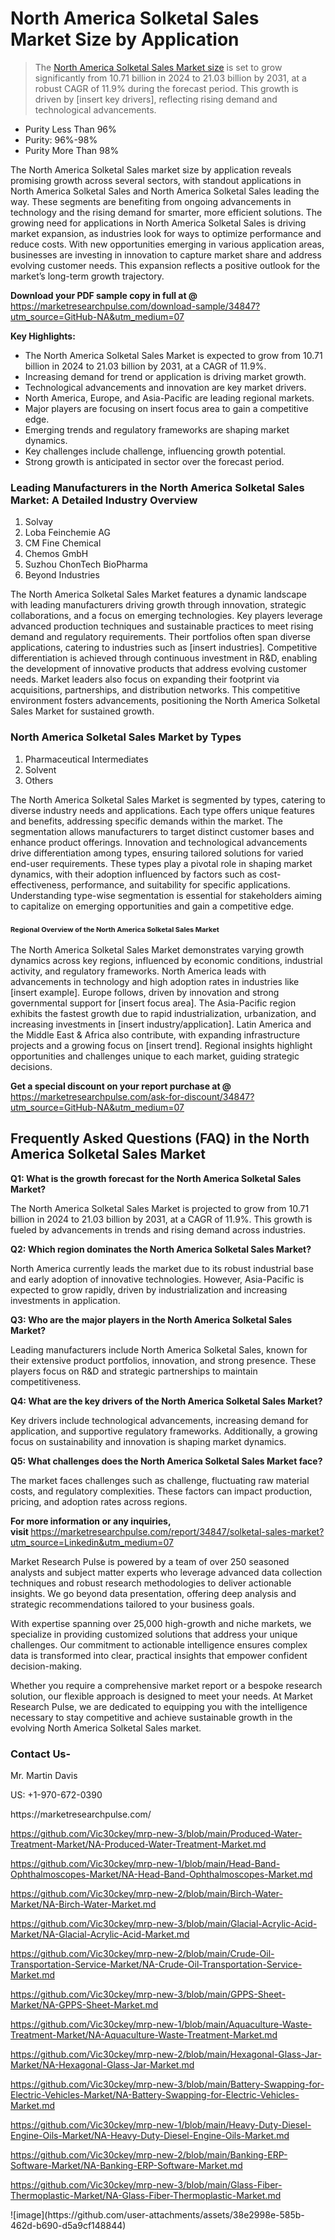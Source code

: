 <h1>North America Solketal Sales Market&nbsp;Size by Application</h1><blockquote><p>The <a href="https://marketresearchpulse.com/download-sample/34847?utm_source=GitHub-NA&amp;utm_medium=07">North America Solketal Sales Market size</a> is set to grow significantly from 10.71 billion in 2024 to 21.03 billion by 2031, at a robust CAGR of 11.9% during the forecast period. This growth is driven by [insert key drivers], reflecting rising demand and technological advancements.</p></blockquote><ul><li>Purity Less Than 96%<li> Purity: 96%-98%<li> Purity More Than 98%</li></ul><p>The North America Solketal Sales market size by application reveals promising growth across several sectors, with standout applications in North America Solketal Sales and North America Solketal Sales leading the way. These segments are benefiting from ongoing advancements in technology and the rising demand for smarter, more efficient solutions. The growing need for applications in North America Solketal Sales is driving market expansion, as industries look for ways to optimize performance and reduce costs. With new opportunities emerging in various application areas, businesses are investing in innovation to capture market share and address evolving customer needs. This expansion reflects a positive outlook for the market’s long-term growth trajectory.</p><p><strong>Download your PDF sample copy in full at @ </strong><a href="https://marketresearchpulse.com/download-sample/34847?utm_source=GitHub-NA&amp;utm_medium=07">https://marketresearchpulse.com/download-sample/34847?utm_source=GitHub-NA&amp;utm_medium=07</a></p><p><strong>Key Highlights: </strong></p><ul><li>The North America Solketal Sales Market is expected to grow from 10.71 billion in 2024 to 21.03 billion by 2031, at a CAGR of 11.9%.</li><li>Increasing demand for trend or application is driving market growth.</li><li>Technological advancements and innovation are key market drivers.</li><li>North America, Europe, and Asia-Pacific are leading regional markets.</li><li>Major players are focusing on insert focus area to gain a competitive edge.</li><li>Emerging trends and regulatory frameworks are shaping market dynamics.</li><li>Key challenges include challenge, influencing growth potential.</li><li>Strong growth is anticipated in sector over the forecast period.</li></ul><h3>Leading Manufacturers in the North America Solketal Sales Market: A Detailed Industry Overview</h3><ol><li>Solvay</li><li>Loba Feinchemie AG</li><li>CM Fine Chemical</li><li>Chemos GmbH</li><li>Suzhou ChonTech BioPharma</li><li>Beyond Industries</li></ol><div class="flex max-w-full flex-col flex-grow"><div class="min-h-8 text-message flex w-full flex-col items-end gap-2 whitespace-normal break-words [.text-message+&amp;]:mt-5" dir="auto" data-message-author-role="assistant" data-message-id="fd8432e4-4910-450d-b182-61b7bfb0a01f" data-message-model-slug="gpt-4o"><div class="flex w-full flex-col gap-1 empty:hidden first:pt-[3px]"><div class="markdown prose w-full break-words dark:prose-invert light"><p>The North America Solketal Sales Market features a dynamic landscape with leading manufacturers driving growth through innovation, strategic collaborations, and a focus on emerging technologies. Key players leverage advanced production techniques and sustainable practices to meet rising demand and regulatory requirements. Their portfolios often span diverse applications, catering to industries such as [insert industries]. Competitive differentiation is achieved through continuous investment in R&amp;D, enabling the development of innovative products that address evolving customer needs. Market leaders also focus on expanding their footprint via acquisitions, partnerships, and distribution networks. This competitive environment fosters advancements, positioning the North America Solketal Sales Market for sustained growth.</p></div></div></div></div><h3>North America Solketal Sales Market by Types</h3><ol><li>Pharmaceutical Intermediates<li> Solvent<li> Others</li></ol><div class="flex max-w-full flex-col flex-grow"><div class="min-h-8 text-message flex w-full flex-col items-end gap-2 whitespace-normal break-words [.text-message+&amp;]:mt-5" dir="auto" data-message-author-role="assistant" data-message-id="084470be-0bb7-4664-bddf-5156b4f41249" data-message-model-slug="gpt-4o-mini"><div class="flex w-full flex-col gap-1 empty:hidden first:pt-[3px]"><div class="markdown prose w-full break-words dark:prose-invert light"><p>The North America Solketal Sales Market is segmented by types, catering to diverse industry needs and applications. Each type offers unique features and benefits, addressing specific demands within the market. The segmentation allows manufacturers to target distinct customer bases and enhance product offerings. Innovation and technological advancements drive differentiation among types, ensuring tailored solutions for varied end-user requirements. These types play a pivotal role in shaping market dynamics, with their adoption influenced by factors such as cost-effectiveness, performance, and suitability for specific applications. Understanding type-wise segmentation is essential for stakeholders aiming to capitalize on emerging opportunities and gain a competitive edge.</p></div></div></div></div><h3><span style="font-size: 11px;">Regional Overview of the North America Solketal Sales Market</span></h3><div class="flex max-w-full flex-col flex-grow"><div class="min-h-8 text-message flex w-full flex-col items-end gap-2 whitespace-normal break-words [.text-message+&amp;]:mt-5" dir="auto" data-message-author-role="assistant" data-message-id="e9038762-ce64-4e30-91c9-9bd413514231" data-message-model-slug="gpt-4o-mini"><div class="flex w-full flex-col gap-1 empty:hidden first:pt-[3px]"><div class="markdown prose w-full break-words dark:prose-invert light"><p>The North America Solketal Sales Market demonstrates varying growth dynamics across key regions, influenced by economic conditions, industrial activity, and regulatory frameworks. North America leads with advancements in technology and high adoption rates in industries like [insert example]. Europe follows, driven by innovation and strong governmental support for [insert focus area]. The Asia-Pacific region exhibits the fastest growth due to rapid industrialization, urbanization, and increasing investments in [insert industry/application]. Latin America and the Middle East &amp; Africa also contribute, with expanding infrastructure projects and a growing focus on [insert trend]. Regional insights highlight opportunities and challenges unique to each market, guiding strategic decisions.</p></div></div></div></div><p><strong>Get a special discount on your report purchase at @ </strong><a href="https://marketresearchpulse.com/ask-for-discount/34847?utm_source=GitHub-NA&amp;utm_medium=07">https://marketresearchpulse.com/ask-for-discount/34847?utm_source=GitHub-NA&amp;utm_medium=07</a></p><h2>Frequently Asked Questions (FAQ) in the North America Solketal Sales Market</h2><p><strong>Q1: What is the growth forecast for the North America Solketal Sales Market?</strong></p><p>The North America Solketal Sales Market is projected to grow from 10.71 billion in 2024 to 21.03 billion by 2031, at a CAGR of 11.9%. This growth is fueled by advancements in trends and rising demand across industries.</p><p><strong>Q2: Which region dominates the North America Solketal Sales Market?</strong></p><p>North America currently leads the market due to its robust industrial base and early adoption of innovative technologies. However, Asia-Pacific is expected to grow rapidly, driven by industrialization and increasing investments in application.</p><p><strong>Q3: Who are the major players in the North America Solketal Sales Market?</strong></p><p>Leading manufacturers include North America Solketal Sales, known for their extensive product portfolios, innovation, and strong presence. These players focus on R&amp;D and strategic partnerships to maintain competitiveness.</p><p><strong>Q4: What are the key drivers of the North America Solketal Sales Market?</strong></p><p>Key drivers include technological advancements, increasing demand for application, and supportive regulatory frameworks. Additionally, a growing focus on sustainability and innovation is shaping market dynamics.</p><p><strong>Q5: What challenges does the North America Solketal Sales Market face?</strong></p><p>The market faces challenges such as challenge, fluctuating raw material costs, and regulatory complexities. These factors can impact production, pricing, and adoption rates across regions.</p><p><strong>For more information or any inquiries, visit&nbsp;</strong><a href="https://marketresearchpulse.com/report/34847/solketal-sales-market?utm_source=Linkedin&utm_medium=07">https://marketresearchpulse.com/report/34847/solketal-sales-market?utm_source=Linkedin&utm_medium=07</a></p><p>Market Research Pulse is powered by a team of over 250 seasoned analysts and subject matter experts who leverage advanced data collection techniques and robust research methodologies to deliver actionable insights. We go beyond data presentation, offering deep analysis and strategic recommendations tailored to your business goals.</p><p>With expertise spanning over 25,000 high-growth and niche markets, we specialize in providing customized solutions that address your unique challenges. Our commitment to actionable intelligence ensures complex data is transformed into clear, practical insights that empower confident decision-making.</p><p>Whether you require a comprehensive market report or a bespoke research solution, our flexible approach is designed to meet your needs. At Market Research Pulse, we are dedicated to equipping you with the intelligence necessary to stay competitive and achieve sustainable growth in the evolving North America Solketal Sales market.</p><h3><strong>Contact Us-</strong></h3><p>Mr. Martin Davis</p><p>US: +1-970-672-0390</p><p>https://marketresearchpulse.com/</p><p><a href="https://github.com/Vic30ckey/mrp-new-3/blob/main/Produced-Water-Treatment-Market/NA-Produced-Water-Treatment-Market.md">https://github.com/Vic30ckey/mrp-new-3/blob/main/Produced-Water-Treatment-Market/NA-Produced-Water-Treatment-Market.md</a></p><p><a href="https://github.com/Vic30ckey/mrp-new-1/blob/main/Head-Band-Ophthalmoscopes-Market/NA-Head-Band-Ophthalmoscopes-Market.md">https://github.com/Vic30ckey/mrp-new-1/blob/main/Head-Band-Ophthalmoscopes-Market/NA-Head-Band-Ophthalmoscopes-Market.md</a></p><p><a href="https://github.com/Vic30ckey/mrp-new-2/blob/main/Birch-Water-Market/NA-Birch-Water-Market.md">https://github.com/Vic30ckey/mrp-new-2/blob/main/Birch-Water-Market/NA-Birch-Water-Market.md</a></p><p><a href="https://github.com/Vic30ckey/mrp-new-3/blob/main/Glacial-Acrylic-Acid-Market/NA-Glacial-Acrylic-Acid-Market.md">https://github.com/Vic30ckey/mrp-new-3/blob/main/Glacial-Acrylic-Acid-Market/NA-Glacial-Acrylic-Acid-Market.md</a></p><p><a href="https://github.com/Vic30ckey/mrp-new-2/blob/main/Crude-Oil-Transportation-Service-Market/NA-Crude-Oil-Transportation-Service-Market.md">https://github.com/Vic30ckey/mrp-new-2/blob/main/Crude-Oil-Transportation-Service-Market/NA-Crude-Oil-Transportation-Service-Market.md</a></p><p><a href="https://github.com/Vic30ckey/mrp-new-3/blob/main/GPPS-Sheet-Market/NA-GPPS-Sheet-Market.md">https://github.com/Vic30ckey/mrp-new-3/blob/main/GPPS-Sheet-Market/NA-GPPS-Sheet-Market.md</a></p><p><a href="https://github.com/Vic30ckey/mrp-new-1/blob/main/Aquaculture-Waste-Treatment-Market/NA-Aquaculture-Waste-Treatment-Market.md">https://github.com/Vic30ckey/mrp-new-1/blob/main/Aquaculture-Waste-Treatment-Market/NA-Aquaculture-Waste-Treatment-Market.md</a></p><p><a href="https://github.com/Vic30ckey/mrp-new-2/blob/main/Hexagonal-Glass-Jar-Market/NA-Hexagonal-Glass-Jar-Market.md">https://github.com/Vic30ckey/mrp-new-2/blob/main/Hexagonal-Glass-Jar-Market/NA-Hexagonal-Glass-Jar-Market.md</a></p><p><a href="https://github.com/Vic30ckey/mrp-new-3/blob/main/Battery-Swapping-for-Electric-Vehicles-Market/NA-Battery-Swapping-for-Electric-Vehicles-Market.md">https://github.com/Vic30ckey/mrp-new-3/blob/main/Battery-Swapping-for-Electric-Vehicles-Market/NA-Battery-Swapping-for-Electric-Vehicles-Market.md</a></p><p><a href="https://github.com/Vic30ckey/mrp-new-1/blob/main/Heavy-Duty-Diesel-Engine-Oils-Market/NA-Heavy-Duty-Diesel-Engine-Oils-Market.md">https://github.com/Vic30ckey/mrp-new-1/blob/main/Heavy-Duty-Diesel-Engine-Oils-Market/NA-Heavy-Duty-Diesel-Engine-Oils-Market.md</a></p><p><a href="https://github.com/Vic30ckey/mrp-new-2/blob/main/Banking-ERP-Software-Market/NA-Banking-ERP-Software-Market.md">https://github.com/Vic30ckey/mrp-new-2/blob/main/Banking-ERP-Software-Market/NA-Banking-ERP-Software-Market.md</a></p><p><a href="https://github.com/Vic30ckey/mrp-new-3/blob/main/Glass-Fiber-Thermoplastic-Market/NA-Glass-Fiber-Thermoplastic-Market.md">https://github.com/Vic30ckey/mrp-new-3/blob/main/Glass-Fiber-Thermoplastic-Market/NA-Glass-Fiber-Thermoplastic-Market.md</a></p>
![image](https://github.com/user-attachments/assets/38e2998e-585b-462d-b690-d5a9cf148844)
